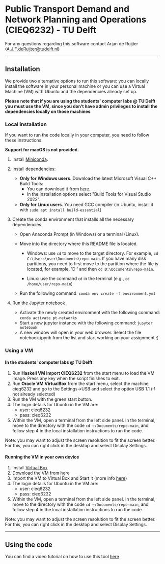 # Public Transport Demand and Network Planning and Operations (CIEQ6232) - TU Delft

For any questions regarding this software contact Arjan de Ruijter (A.J.F.deRuijter@tudelft.nl)

----

## Installation
We provide two alternative options to run this software: you can locally install the software in your personal machine or you can use a Virtual Machine (VM) with Ubuntu and the dependencies already set up.

**Please note that if you are using the students' computer labs @ TU Delft you must use the VM, since you don't have admin privileges to install the dependencies locally on those machines**

### Local installation
If you want to run the code locally in your computer, you need to follow these instructions.

**Support for macOS is not provided.**

1. Install [Miniconda](https://docs.conda.io/en/latest/miniconda.html). 

2. Install dependencies:
    - **Only for Windows users**. Download the latest Microsoft Visual C++ Build Tools: 
       * You can download it from [here](https://visualstudio.microsoft.com/downloads/). 
       * In the installation options select "Build Tools for Visual Studio 2022". 
    - **Only for Linux users**. You need GCC compiler (in Ubuntu, install it with `sudo apt install build-essential`)
3. Create the conda environment that installs all the necessary dependencies

   - Open Anaconda Prompt (in Windows) or a terminal (Linux).

   - Move into the directory where this README file is located.
   
       * Windows: use `cd` to move to the target directory. For example, `cd C:\Users\user\Documents\repo-main`. If you have many disk partitions, you need to first move to the partition where the file is located, for example, 'D:' and then `cd D:\Documents\repo-main`.
   	
       * Linux: use the command `cd` in the terminal (e.g., `cd /home/user/repo-main`)
        
   - Run the following command: `conda env create -f environment.yml` 
   
4. Run the Jupyter notebook
   - Activate the newly created environment with the following command: `conda activate pt-networks`
   - Start a new jupyter instance with the following command: `jupyter notebook`
   - A new window will open in your web browser. Select the file notebook.ipynb from the list and start working on your assignment :)

### Using a VM 

#### In the students' computer labs @ TU Delft

1. Run **Haskell VM Import CIEQ6232** from the start menu to load the VM image. Press any key when the script finishes to exit.
2. Run **Oracle VM VirtualBox** from the start menu, select the machine cieq6232 and go to the Settings->USB and select the option USB 1.1 (if not already selected)
3. Run the VM with the green start button.
4. The login details for Ubuntu in the VM are:
    - user: cieq6232
    - pass: cieq6232
5. Within the VM, open a terminal from the left side panel. In the terminal, move to the directory with the code `cd ~/Documents/repo-main`, and follow step 4 in the local installation instructions to run the code. 

Note: you may want to adjust the screen resolution to fit the screen better. For this, you can right click in the desktop and select Display Settings.   

#### Running the VM in your own device

1. Install [Virtual Box](https://www.virtualbox.org/)
2. Download the VM from [here](https://surfdrive.surf.nl/files/index.php/s/Ilj0zuk4kiWMeNj)
3. Import the VM to Virtual Box and Start it (more info [here](https://docs.oracle.com/cd/E26217_01/E26796/html/qs-import-vm.html))
4. The login details for Ubuntu in the VM are:
    - user: cieq6232
    - pass: cieq6232
5. Within the VM, open a terminal from the left side panel. In the terminal, move to the directory with the code `cd ~/Documents/repo-main`, and follow step 4 in the local installation instructions to run the code.    

Note: you may want to adjust the screen resolution to fit the screen better. For this, you can right click in the desktop and select Display Settings.   

----

## Using the code

You can find a video tutorial on how to use this tool [here](https://surfdrive.surf.nl/files/index.php/s/Td4xD7GIDDefniP)
